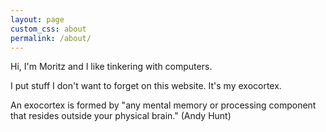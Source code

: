 ```yaml
---
layout: page
custom_css: about
permalink: /about/
---
```


Hi, I'm Moritz and I like tinkering with computers.

I put stuff I don't want to forget on this website. It's my exocortex.

An exocortex is formed by "any mental memory or processing component that
resides outside your physical brain." (Andy Hunt)
